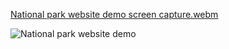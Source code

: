 [National park website demo screen capture.webm](https://github.com/user-attachments/assets/2d326bce-4318-40a5-a58a-37a853a4d804)

![National park website demo](https://github.com/user-attachments/assets/db29cd3f-219c-475c-991c-b6ec181cf9d9)
